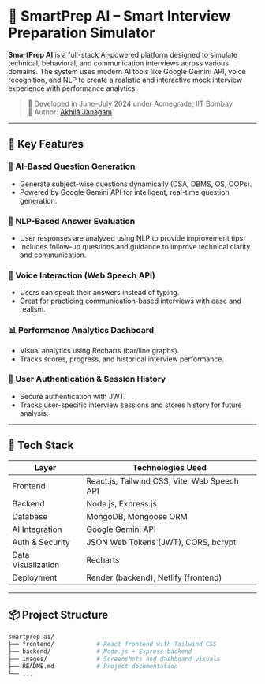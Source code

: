 # 🚀 SmartPrep AI – Smart Interview Preparation Simulator

**SmartPrep AI** is a full-stack AI-powered platform designed to simulate technical, behavioral, and communication interviews across various domains. The system uses modern AI tools like Google Gemini API, voice recognition, and NLP to create a realistic and interactive mock interview experience with performance analytics.

> 📅 Developed in June–July 2024 under Acmegrade, IIT Bombay  
> 👤 Author: [Akhila Janagam](https://github.com/akhilajanagam799)

---

## 🎯 Key Features

### 🤖 AI-Based Question Generation
- Generate subject-wise questions dynamically (DSA, DBMS, OS, OOPs).
- Powered by Google Gemini API for intelligent, real-time question generation.

### 🧠 NLP-Based Answer Evaluation
- User responses are analyzed using NLP to provide improvement tips.
- Includes follow-up questions and guidance to improve technical clarity and communication.

### 🎤 Voice Interaction (Web Speech API)
- Users can speak their answers instead of typing.
- Great for practicing communication-based interviews with ease and realism.

### 📊 Performance Analytics Dashboard
- Visual analytics using Recharts (bar/line graphs).
- Tracks scores, progress, and historical interview performance.

### 🔐 User Authentication & Session History
- Secure authentication with JWT.
- Tracks user-specific interview sessions and stores history for future analysis.

---

## 🧰 Tech Stack

| Layer           | Technologies Used                                        |
|------------------|----------------------------------------------------------|
| Frontend         | React.js, Tailwind CSS, Vite, Web Speech API             |
| Backend          | Node.js, Express.js                                      |
| Database         | MongoDB, Mongoose ORM                                    |
| AI Integration   | Google Gemini API                                        |
| Auth & Security  | JSON Web Tokens (JWT), CORS, bcrypt                      |
| Data Visualization | Recharts                                                |
| Deployment       | Render (backend), Netlify (frontend)                     |

---

## 📦 Project Structure

```bash
smartprep-ai/
├── frontend/            # React frontend with Tailwind CSS
├── backend/             # Node.js + Express backend
├── images/              # Screenshots and dashboard visuals
├── README.md            # Project documentation
└── ...


